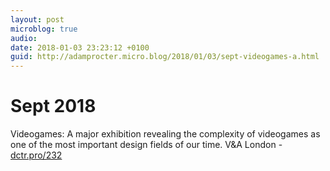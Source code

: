 ```yaml
---
layout: post
microblog: true
audio: 
date: 2018-01-03 23:23:12 +0100
guid: http://adamprocter.micro.blog/2018/01/03/sept-videogames-a.html
---
```

# Sept 2018 
Videogames: A major exhibition revealing the complexity of videogames as one of the most important design fields of our time. V&A London - [dctr.pro/232](http://dctr.pro/232)
